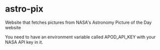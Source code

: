 # astro-pix
Website that fetches pictures from NASA's Astronomy Picture of the Day website

You need to have an environment variable called APOD_API_KEY with your NASA API key in it. 
